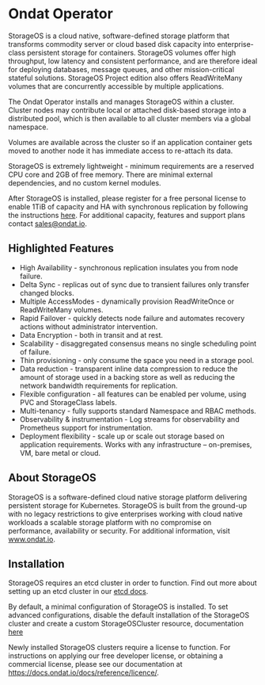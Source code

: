 # Ondat Operator

StorageOS is a cloud native, software-defined storage platform that transforms
commodity server or cloud based disk capacity into enterprise-class persistent
storage for containers. StorageOS volumes offer high throughput, low latency
and consistent performance, and are therefore ideal for deploying databases,
message queues, and other mission-critical stateful solutions. StorageOS
Project edition also offers ReadWriteMany volumes that are concurrently
accessible by multiple applications.

The Ondat Operator installs and manages StorageOS within a cluster. Cluster
nodes may contribute local or attached disk-based storage into a distributed
pool, which is then available to all cluster members via a global namespace.

Volumes are available across the cluster so if an application container gets
moved to another node it has immediate access to re-attach its data.

StorageOS is extremely lightweight - minimum requirements are a reserved CPU
core and 2GB of free memory. There are minimal external dependencies, and no
custom kernel modules.


After StorageOS is installed, please register for a free personal license to
enable 1TiB of capacity and HA with synchronous replication by following the
instructions [here](https://docs.ondat.io/docs/operations/licensing). For
additional capacity, features and support plans contact sales@ondat.io.

## Highlighted Features

* High Availability - synchronous replication insulates you from node failure.
* Delta Sync - replicas out of sync due to transient failures only transfer
    changed blocks.
* Multiple AccessModes - dynamically provision ReadWriteOnce or ReadWriteMany
    volumes.
* Rapid Failover - quickly detects node failure and automates recovery actions
    without administrator intervention.
* Data Encryption - both in transit and at rest.
* Scalability - disaggregated consensus means no single scheduling point of
    failure.
* Thin provisioning - only consume the space you need in a storage pool.
* Data reduction - transparent inline data compression to reduce the amount of
    storage used in a backing store as well as reducing the network bandwidth
    requirements for replication.
* Flexible configuration - all features can be enabled per volume, using PVC
    and StorageClass labels.
* Multi-tenancy - fully supports standard Namespace and RBAC methods.
* Observability & instrumentation - Log streams for observability and
    Prometheus support for instrumentation.
* Deployment flexibility - scale up or scale out storage based on application
    requirements. Works with any infrastructure – on-premises, VM, bare metal
    or cloud.

## About StorageOS

StorageOS is a software-defined cloud native storage platform delivering
persistent storage for Kubernetes. StorageOS is built from the ground-up with
no legacy restrictions to give enterprises working with cloud native workloads
a scalable storage platform with no compromise on performance, availability or
security. For additional information, visit www.ondat.io.

## Installation

StorageOS requires an etcd cluster in order to function. Find out more about
setting up an etcd cluster in our [etcd
docs](https://docs.ondat.io/docs/prerequisites/etcd/).

By default, a minimal configuration of StorageOS is installed. To set advanced
configurations, disable the default installation of the StorageOS cluster
and create a custom StorageOSCluster resource, documentation
[here](https://github.com/storageos/charts/blob/main/charts/storageos-operator/README.md#creating-a-storageos-cluster-manually)

Newly installed StorageOS clusters require a license to function. For
instructions on applying our free developer license, or obtaining a commercial
license, please see our documentation at
https://docs.ondat.io/docs/reference/licence/.
